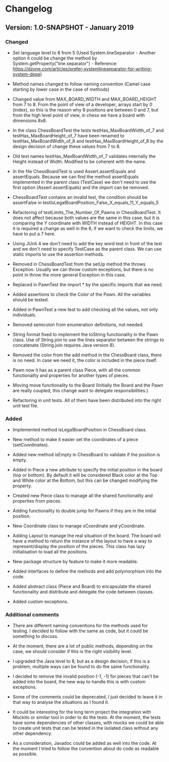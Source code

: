 # Changelog

## Version: 1.0-SNAPSHOT - January 2019

### Changed

- Set language level to 8 from 5 (Used System.lineSeparator - Another option it could be change the method by 
System.getProperty("line.separator") - Reference: 
https://dzone.com/articles/prefer-systemlineseparator-for-writing-system-depe)

- Method names changed to follow naming convention (Camel case starting by lower case in the case of methods)

- Changed value from MAX_BOARD_WIDTH and MAX_BOARD_HEIGHT from 7 to 8. From the point of view of a developer, arrays 
start by 0 (index), so this is the reason why 8 positions are between 0 and 7, but from the high level point of view, in
chess we have a board with dimensions 8x8.

- In the class ChessBoardTest the tests testHas_MaxBoardWidth_of_7 and testHas_MaxBoardHeight_of_7 have been renamed to 
testHas_MaxBoardWidth_of_8 and testHas_MaxBoardHeight_of_8 by the design decision of change these values from 7 to 8. 

- Old test names testHas_MaxBoardWidth_of_7 validates internally the Height instead of Width. Modified to be coherent 
with the name.

- In the file ChessBoardTest is used Assert.assertEquals and assertEquals. Because we can find the method assertEquals 
implemented in the parent class (TestCase) we don't need to use the first option (Assert.assertEquals) and the import
can be removed.

- ChessBoardTest contains an invalid test, the condition should be assertFalse in 
testIsLegalBoardPosition_False_X_equals_11_Y_equals_5 

- Refactoring of testLimits_The_Number_Of_Pawns in ChessBoardTest. It does not affect because both values are the same 
in this case, but it is comparing the Y coordinate with WIDTH instead of HEIGHT. In this case it is required a change as 
well in the 6, if we want to check the limits, we have to put a 7 here.
 
- Using JUnit 4 we don't need to add the key word test in front of the test and we don't need to specify TestCase as the 
parent class. We can use static imports to use the assertion methods.

- Removed in ChessBoardTest from the setUp method the throws Exception. Usually we can throw custom exceptions, but 
there is no point in throw the more general Exception in this case. 

- Replaced in PawnTest the import * by the specific imports that we need.

- Added assertions to check the Color of the Pawn. All the variables should be tested.

- Added in PawnTest a new test to add checking all the values, not only individuals.

- Removed semicolon from enumeration definitions, not needed.

- String format fixed to implement the toString functionality in the Pawn class. Use of String.join to use the lines
separator between the strings to concatenate (String.join requires Java version 8).

- Removed the color from the add method in the ChessBoard class, there is no need. In case we need it, the color is 
included in the piece itself.

- Pawn now it has as a parent class Piece, with all the common functionality and properties for another types of pieces.

- Moving move functionality to the Board (Initially the Board and the Pawn are really coupled, this change want to 
delegate responsibilities.)

- Refactoring in unit tests. All of them have been distributed into the right unit test file.

### Added

- Implemented method isLegalBoardPosition in ChessBoard class.

- New method to make it easier set the coordinates of a piece (setCoordinates).

- Added new method isEmpty in ChessBoard to validate if the position is empty.

- Added in Piece a new attribute to specify the initial position in the board (top or bottom). By default it will be 
considered Black color at the Top and White color at the Bottom, but this can be changed modifying the property.

- Created new Piece class to manage all the shared functionality and properties from pieces.

- Adding functionality to double jump for Pawns if they are in the initial position.

- New Coordinate class to manage xCoordinate and yCoordinate.

- Adding Layout to manage the real situation of the board. The board will have a method to return the instance of the 
layout to have a way to represent/display the position of the pieces. This class has lazy initialisation to load all the
positions.

- New package structure by feature to make it more readable.

- Added interfaces to define the methods and add polymorphism into the code.

- Added abstract class (Piece and Board) to encapsulate the shared functionality and distribute and delegate the code 
between classes.

- Added custom exceptions. 

### Additional comments

- There are different naming conventions for the methods used for testing. I decided to follow with the same as code, 
but it could be something to discuss.

- At the moment, there are a lot of public methods, depending on the case, we should consider if this is the right 
visibility level.

- I upgraded the Java level to 8, but as a design decision, if this is a problem, multiple ways can be found to do the
same functionality.

- I decided to remove the invalid position (-1, -1) for pieces that can't be added into the board, the new way to handle
this is with custom exceptions. 

- Some of the comments could be deprecated, I just decided to leave it in that way to analyse the situations as I found
it.

- It could be interesting for the long term project the integration with Mockito or similar tool in order to do the 
tests. At the moment, the tests have some dependencies of other classes, with mocks we could be able to create unit tests that can be tested in the isolated class without any other dependency.

- As a consideration, Javadoc could be added as well into the code. At the moment I tried to follow the convention about
do code as readable as possible. 


